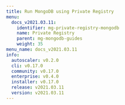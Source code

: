 ```yaml
---
title: Run MongoDB using Private Registry
menu:
  docs_v2021.03.11:
    identifier: mg-private-registry-mongodb
    name: Private Registry
    parent: mg-mongodb-guides
    weight: 35
menu_name: docs_v2021.03.11
info:
  autoscaler: v0.2.0
  cli: v0.17.0
  community: v0.17.0
  enterprise: v0.4.0
  installer: v0.17.0
  release: v2021.03.11
  version: v2021.03.11
---
```


